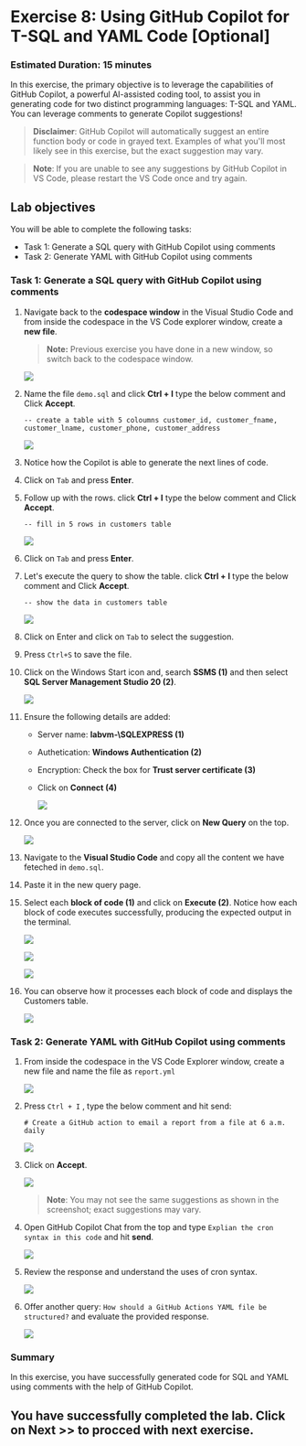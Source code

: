 # Exercise 8: Using GitHub Copilot for T-SQL and YAML Code [Optional]

### Estimated Duration: 15 minutes

In this exercise, the primary objective is to leverage the capabilities of GitHub Copilot, a powerful AI-assisted coding tool, to assist you in generating code for two distinct programming languages: T-SQL and YAML. You can leverage comments to generate Copilot suggestions!

>**Disclaimer**: GitHub Copilot will automatically suggest an entire function body or code in grayed text. Examples of what you'll most likely see in this exercise, but the exact suggestion may vary.

>**Note**: If you are unable to see any suggestions by GitHub Copilot in VS Code, please restart the VS Code once and try again. 

## Lab objectives

You will be able to complete the following tasks:

- Task 1: Generate a SQL query with GitHub Copilot using comments
- Task 2: Generate YAML with GitHub Copilot using comments

### Task 1: Generate a SQL query with GitHub Copilot using comments

1. Navigate back to the **codespace window** in the Visual Studio Code and from inside the codespace in the VS Code explorer window, create a **new file**.

    >**Note:** Previous exercise you have done in a new window, so switch back to the codespace window.

     ![](../media/chat-code-new.png)

1. Name the file `demo.sql` and click **Ctrl + I** type the below comment and Click  **Accept**.

   ```
   -- create a table with 5 coloumns customer_id, customer_fname, customer_lname, customer_phone, customer_address
   ```

    ![](../media/c34.png)   
   
1. Notice how the Copilot is able to generate the next lines of code.

1. Click on `Tab` and press **Enter**.

1. Follow up with the rows. click **Ctrl + I** type the below comment and Click  **Accept**.

   ```
   -- fill in 5 rows in customers table
   ```

    ![](../media/c35.png)   

1. Click on `Tab` and press **Enter**.

1. Let's execute the query to show the table. click **Ctrl + I** type the below comment and Click  **Accept**.

   ```
   -- show the data in customers table
   ```

    ![](../media/c36.png)   

1. Click on Enter and click on `Tab` to select the suggestion.

1. Press `Ctrl+S` to save the file.

1. Click on the Windows Start icon and, search **SSMS (1)** and then select **SQL Server Management Studio 20 (2)**.

   ![](../media/new-githubcopilot-feb-26.png)

1. Ensure the following details are added:

   - Server name: **labvm-<inject key="Deployment-id" enableCopy="false"/>\SQLEXPRESS (1)**
   - Authetication: **Windows Authentication (2)**
   - Encryption: Check the box for **Trust server certificate (3)**
   - Click on **Connect (4)**

       ![](../media/hub115.png)
     
1. Once you are connected to the server, click on **New Query** on the top.

   ![](../media/hub110.png)

1. Navigate to the **Visual Studio Code** and copy all the content we have feteched in `demo.sql`.

1. Paste it in the new query page.

1. Select each **block of code (1)** and click on **Execute (2)**. Notice how each block of code executes successfully, producing the expected output in the terminal.

   ![](../media/hub111.png)

   ![](../media/hub112.png)

   ![](../media/hub113.png)
   
1. You can observe how it processes each block of code and displays the Customers table.

   ![](../media/hub40.png)   
   
### Task 2: Generate YAML with GitHub Copilot using comments
   
1. From inside the codespace in the VS Code Explorer window, create a new file and name the file as `report.yml`

    ![](../media/chat-code-new.png)

1. Press `Ctrl + I` , type the below comment and hit send:

   ```
   # Create a GitHub action to email a report from a file at 6 a.m. daily
   ```
   ![](../media/hub9.png)

1. Click on **Accept**.

   ![](../media/hub8.png)

      > **Note**: You may not see the same suggestions as shown in the screenshot; exact suggestions may vary.

1. Open GitHub Copilot Chat from the top and type `Explian the cron syntax in this code` and hit **send**.

      ![](../media/hub10.png)
   
1. Review the response and understand the uses of cron syntax.

      ![](../media/hub11.png)

1. Offer another query: `How should a GitHub Actions YAML file be structured?` and evaluate the provided response.

   ![](../media/c41.png)
   
### Summary

In this exercise, you have successfully generated code for SQL and YAML using comments with the help of GitHub Copilot.

## You have successfully completed the lab. Click on **Next >>** to procced with next exercise.
